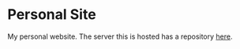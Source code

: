 # Personal Site
My personal website. The server this is hosted has a repository [here](https://github.com/matthew-e-brown/Node-PersonalServer).
